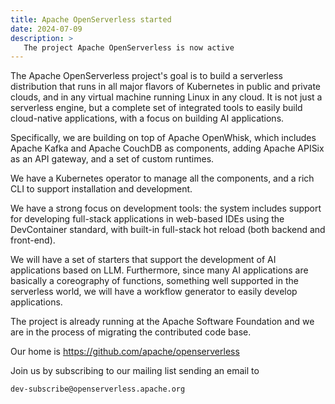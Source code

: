 ```yaml
---
title: Apache OpenServerless started
date: 2024-07-09
description: >
   The project Apache OpenServerless is now active
---
```


The Apache OpenServerless project's goal is to build a serverless distribution that runs in all major flavors of Kubernetes in public and private clouds, and in any virtual machine running Linux in any cloud.  It is not just a serverless engine, but a complete set of integrated tools to easily build cloud-native applications, with a focus on building AI applications.

Specifically, we are building on top of Apache OpenWhisk, which includes Apache Kafka and Apache CouchDB as components, adding Apache APISix as an API gateway, and a set of custom runtimes.

We have a Kubernetes operator to manage all the components, and a rich CLI to support installation and development. 

We have a strong focus on development tools: the system includes support for developing full-stack applications in web-based IDEs using the DevContainer standard, with built-in full-stack hot reload (both backend and front-end). 

We will have a set of starters that support the development of AI applications based on LLM. Furthermore, since many AI applications are basically a coreography of functions, something well supported in the serverless world, we will have a workflow generator to easily develop applications.

The project is already running at the Apache Software Foundation and we are in the process of migrating the contributed code base.

Our home is https://github.com/apache/openserverless

Join us by subscribing to our mailing list sending an email to

```
dev-subscribe@openserverless.apache.org
```